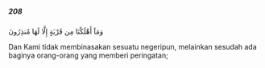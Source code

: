 ##### 208

<span class="ayah">وَمَآ أَهْلَكْنَا مِن قَرْيَةٍ إِلَّا لَهَا مُنذِرُونَ</span>

<span class="ayah_translation">Dan Kami tidak membinasakan sesuatu negeripun, melainkan sesudah ada baginya orang-orang yang memberi peringatan;</span>

